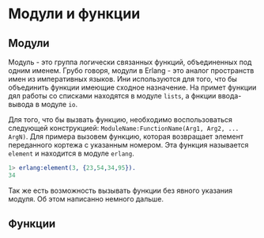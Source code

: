 Модули и функции
================

Модули
------

Модуль - это группа логически связанных функций, объединенных под одним именем. Грубо говоря, модули в Erlang - это аналог пространств имен из императивных языков. Ини используются для того, что бы объединить функции имеющие сходное назначение. На примет функции дял работы со списками находятся в модуле `lists`, а фнкции ввода-вывода в модуле `io`.

Для того, что бы вызвать функцию, необходимо воспользоваться следующей конструкцией: `ModuleName:FunctionName(Arg1, Arg2, ... ArgN)`. Для примера вызовем функцию, которая возвращает элемент переданного кортежа с указанным номером. Эта функция называется `element` и находится в модуле `erlang`.
```erlang
1> erlang:element(3, {23,54,34,95}).
34
```
Так же есть возможность вызывать функции без явного указания модуля. Об этом написанно немного дальше.

Функции
-------  
